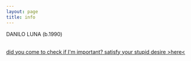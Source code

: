 ```yaml
---
layout: page
title: info
---
```

 
DANILO LUNA (b.1990) 
<br>
<br>
<p class="description" style="text-align: justify;">
<a href="assets/DANILO-LUNA-CV.pdf" download="DANILO-LUNA-CV.pdf">did you come to check if I'm important? satisfy your stupid desire >here<</a>
